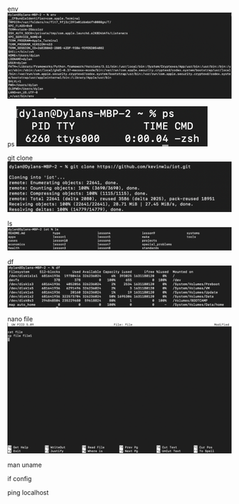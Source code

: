 env
![env pic](https://github.com/dylanram1357/ENGR-322/blob/66fca489569041aea7da596d2debc0536565b4ca/Lab%232%20env.png)

ps
![](https://github.com/dylanram1357/ENGR-322/blob/7e058a024f27953b253f64c49d933fc2f45e6e52/Lab%232%20ps.png)

git clone
![](https://github.com/dylanram1357/ENGR-322/blob/b00ad4d7eaccd20eefe9ce826591d31d53420b9f/Lab%232%20git%20clone.png)

ls
![](https://github.com/dylanram1357/ENGR-322/blob/a39336179715c327a21c75f165cb4ca3688cae7a/Lab%232%20ls.png)

df
![](https://github.com/dylanram1357/ENGR-322/blob/75e4ce81d85cabf41ac013ce4d6a6400507488b1/Lab%232%20df.png)

nano file
![](https://github.com/dylanram1357/ENGR-322/blob/49880f20d9e13e1b21adaaaef300f8d88d786a0d/Lab%232%20nanofile.png)

man uname
![]()

if config
![]()

ping localhost
![]()

